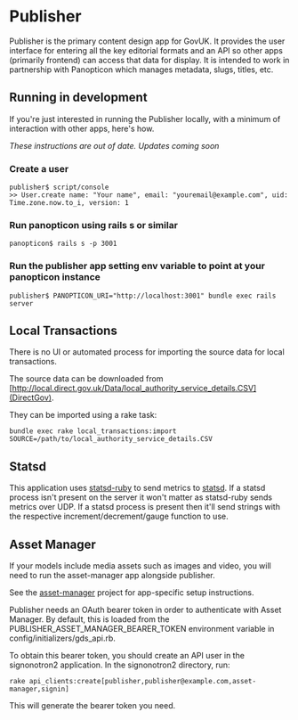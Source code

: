 # Publisher 

Publisher is the primary content design app for GovUK. It provides the user interface for
entering all the key editorial formats and an API so other apps (primarily frontend) can
access that data for display. It is intended to work in partnership with Panopticon which
manages metadata, slugs, titles, etc.

## Running in development

If you're just interested in running the Publisher locally, with a minimum of interaction
with other apps, here's how.

*These instructions are out of date. Updates coming soon*

### Create a user

    publisher$ script/console
    >> User.create name: "Your name", email: "youremail@example.com", uid: Time.zone.now.to_i, version: 1

### Run panopticon using rails s or similar

    panopticon$ rails s -p 3001

### Run the publisher app setting env variable to point at your panopticon instance

    publisher$ PANOPTICON_URI="http://localhost:3001" bundle exec rails server

## Local Transactions

There is no UI or automated process for importing the source data for local transactions.

The source data can be downloaded from [http://local.direct.gov.uk/Data/local_authority_service_details.CSV](DirectGov).

They can be imported using a rake task:

    bundle exec rake local_transactions:import SOURCE=/path/to/local_authority_service_details.CSV

## Statsd

This application uses [statsd-ruby](http://rubygems.org/gems/statsd-ruby) to send metrics to
[statsd](https://github.com/etsy/statsd/). If a statsd process isn't present on the server
it won't matter as statsd-ruby sends metrics over UDP. If a statsd process is present then
it'll send strings with the respective increment/decrement/gauge function to use.

## Asset Manager

If your models include media assets such as images and video, you will need to run the asset-manager
app alongside publisher.

See the [asset-manager](http://github.com/alphagov/asset-manager) project for app-specific setup 
instructions.

Publisher needs an OAuth bearer token in order to authenticate with Asset Manager. By default, this 
is loaded from the PUBLISHER_ASSET_MANAGER_BEARER_TOKEN environment variable in config/initializers/gds_api.rb.

To obtain this bearer token, you should create an API user in the signonotron2 application. In the signonotron2
directory, run:

```
rake api_clients:create[publisher,publisher@example.com,asset-manager,signin]
```

This will generate the bearer token you need.
